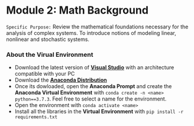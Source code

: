 # Module 2: Math Background
`Specific Purpose:` Review the mathematical foundations necessary for the analysis of complex systems. To introduce notions of modeling linear, nonlinear and stochastic systems.

### About the Virual Environment
* Download the latest version of [**Visual Studio**](https://docs.microsoft.com/en-US/cpp/windows/latest-supported-vc-redist?view=msvc-170) with an architecture compatible with your PC 
* Download the [**Anaconda Distribution**](https://www.anaconda.com/products/distribution)
* Once its dowloaded, open the **Anaconda Prompt** and create the **Anaconda Virtual Environment** with `conda create -n <name> python==3.7.3`. Feel free to select a name for the environment.
* Open the environment with `conda activate <name>`
* Install all the libraries in the **Virtual Environment** with `pip install -r requirements.txt`